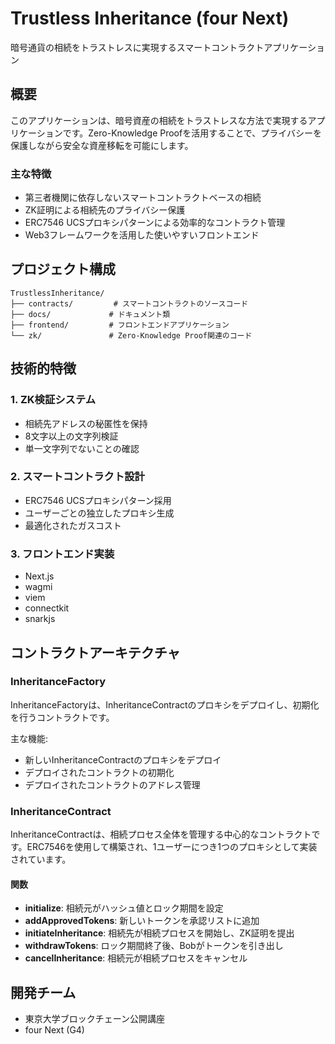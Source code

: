 # Trustless Inheritance (four Next)

暗号通貨の相続をトラストレスに実現するスマートコントラクトアプリケーション

## 概要

このアプリケーションは、暗号資産の相続をトラストレスな方法で実現するアプリケーションです。Zero-Knowledge Proofを活用することで、プライバシーを保護しながら安全な資産移転を可能にします。

### 主な特徴

- 第三者機関に依存しないスマートコントラクトベースの相続
- ZK証明による相続先のプライバシー保護
- ERC7546 UCSプロキシパターンによる効率的なコントラクト管理
- Web3フレームワークを活用した使いやすいフロントエンド

## プロジェクト構成

```
TrustlessInheritance/
├── contracts/         # スマートコントラクトのソースコード
├── docs/             # ドキュメント類
├── frontend/         # フロントエンドアプリケーション
└── zk/               # Zero-Knowledge Proof関連のコード
```

## 技術的特徴

### 1. ZK検証システム
- 相続先アドレスの秘匿性を保持
- 8文字以上の文字列検証
- 単一文字列でないことの確認

### 2. スマートコントラクト設計
- ERC7546 UCSプロキシパターン採用
- ユーザーごとの独立したプロキシ生成
- 最適化されたガスコスト

### 3. フロントエンド実装
- Next.js
- wagmi
- viem
- connectkit
- snarkjs

## コントラクトアーキテクチャ

### InheritanceFactory

InheritanceFactoryは、InheritanceContractのプロキシをデプロイし、初期化を行うコントラクトです。

主な機能:
- 新しいInheritanceContractのプロキシをデプロイ
- デプロイされたコントラクトの初期化
- デプロイされたコントラクトのアドレス管理

### InheritanceContract

InheritanceContractは、相続プロセス全体を管理する中心的なコントラクトです。ERC7546を使用して構築され、1ユーザーにつき1つのプロキシとして実装されています。

#### 関数
- **initialize**: 相続元がハッシュ値とロック期間を設定
- **addApprovedTokens**: 新しいトークンを承認リストに追加
- **initiateInheritance**: 相続先が相続プロセスを開始し、ZK証明を提出
- **withdrawTokens**: ロック期間終了後、Bobがトークンを引き出し
- **cancelInheritance**: 相続元が相続プロセスをキャンセル

## 開発チーム

- 東京大学ブロックチェーン公開講座
- four Next (G4)
